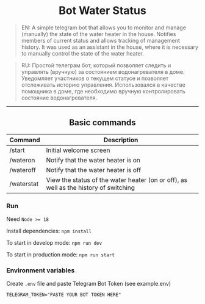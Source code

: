 <h1 align="center">Bot Water Status</h1>

> EN: A simple telegram bot that allows you to monitor and manage (manually) the state of the water heater in the house. Notifies members of current status and allows tracking of management history. It was used as an assistant in the house, where it is necessary to manually control the state of the water heater.

> RU: Простой телеграм бот, который позволяет следить и управлять (вручную) за состоянием водонагревателя в доме. Уведомляет участников о текущем статусе и позволяет отслеживать историю управления. Использовался в качестве помощника в доме, где необходимо вручную контролировать состояние водонагревателя.

---
<h2 align="center">Basic commands</h2>

|Command|Description|
|-----|------|
|/start|Initial welcome screen|
|/wateron|Notify that the water heater is on|
|/wateroff|Notify that the water heater is off|
|/waterstat|View the status of the water heater (on or off), as well as the history of switching|

### Run

Need `Node >= 18`

Install dependencies: `npm install` 

To start in develop mode: `npm run dev`

To start in production mode: `npm run start`

### Environment variables

Create `.env` file and paste Telegram Bot Token (see example.env)

`TELEGRAM_TOKEN="PASTE YOUR BOT TOKEN HERE"`